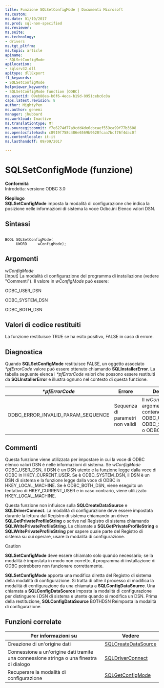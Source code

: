 ```yaml
---
title: Funzione SQLSetConfigMode | Documenti Microsoft
ms.custom: 
ms.date: 01/19/2017
ms.prod: sql-non-specified
ms.reviewer: 
ms.suite: 
ms.technology:
- drivers
ms.tgt_pltfrm: 
ms.topic: article
apiname:
- SQLSetConfigMode
apilocation:
- sqlsrv32.dll
apitype: dllExport
f1_keywords:
- SQLSetConfigMode
helpviewer_keywords:
- SQLSetConfigMode function [ODBC]
ms.assetid: 09eb88ea-b6f6-4eca-b19d-0951cebc6c0a
caps.latest.revision: 8
author: MightyPen
ms.author: genemi
manager: jhubbard
ms.workload: Inactive
ms.translationtype: MT
ms.sourcegitcommit: f7e6274d77a9cdd4de6cbcaef559ca99f77b3608
ms.openlocfilehash: c8919f758c486e6569b9620fcaa7bcf76f4dac0f
ms.contentlocale: it-it
ms.lasthandoff: 09/09/2017

---
```

# <a name="sqlsetconfigmode-function"></a>SQLSetConfigMode (funzione)
**Conformità**  
 Introdotta: versione ODBC 3.0  
  
 **Riepilogo**  
 **SQLSetConfigMode** imposta la modalità di configurazione che indica la posizione nelle informazioni di sistema la voce Odbc.ini Elenco valori DSN.  
  
## <a name="syntax"></a>Sintassi  
  
```  
  
BOOL SQLSetConfigMode(  
     UWORD     wConfigMode);  
```  
  
## <a name="arguments"></a>Argomenti  
 *wConfigMode*  
 [Input] La modalità di configurazione del programma di installazione (vedere "Commenti"). Il valore in *wConfigMode* può essere:  
  
 ODBC_USER_DSN  
  
 ODBC_SYSTEM_DSN  
  
 ODBC_BOTH_DSN  
  
## <a name="returns"></a>Valori di codice restituiti  
 La funzione restituisce TRUE se ha esito positivo, FALSE in caso di errore.  
  
## <a name="diagnostics"></a>Diagnostica  
 Quando **SQLSetConfigMode** restituisce FALSE, un oggetto associato  *\*pfErrorCode* valore può essere ottenuto chiamando **SQLInstallerError**. La tabella seguente elenca i  *\*pfErrorCode* valori che possono essere restituiti da **SQLInstallerError** e illustra ognuno nel contesto di questa funzione.  
  
|*\*pfErrorCode*|Errore|Description|  
|---------------------|-----------|-----------------|  
|ODBC_ERROR_INVALID_PARAM_SEQUENCE|Sequenza di parametri non validi|Il *wConfigMode* argomento non conteneva ODBC_USER_DSN, ODBC_SYSTEM_DSN o ODBC_BOTH_DSN.|  
  
## <a name="comments"></a>Commenti  
 Questa funzione viene utilizzata per impostare in cui la voce di ODBC elenco valori DSN è nelle informazioni di sistema. Se *wConfigMode* ODBC_USER_DSN, il DSN è un DSN utente e la funzione legge dalla voce di ODBC in HKEY_CURRENT_USER. Se è ODBC_SYSTEM_DSN, il DSN è un DSN di sistema e la funzione legge dalla voce di ODBC in HKEY_LOCAL_MACHINE. Se è ODBC_BOTH_DSN, viene eseguito un tentativo di HKEY_CURRENT_USER e in caso contrario, viene utilizzato HKEY_LOCAL_MACHINE.  
  
 Questa funzione non influisce sulla **SQLCreateDataSource** e **SQLDriverConnect**. La modalità di configurazione deve essere impostata durante la lettura dal Registro di sistema chiamando un driver **SQLGetPrivateProfileString** o scrive nel Registro di sistema chiamando **SQLWritePrivateProfileString**. Le chiamate a **SQLGetPrivateProfileString** e **SQLWritePrivateProfileString** per sapere quale parte del Registro di sistema su cui operare, usare la modalità di configurazione.  
  
> [!CAUTION]  
>  **SQLSetConfigMode** deve essere chiamato solo quando necessario; se la modalità è impostata in modo non corretto, il programma di installazione di ODBC potrebbero non funzionare correttamente.  
  
 **SQLSetConfigMode** apporta una modifica diretta del Registro di sistema della modalità di configurazione. Si tratta di oltre il processo di modifica la modalità di configurazione da una chiamata a **SQLConfigDataSource**. Una chiamata a **SQLConfigDataSource** imposta la modalità di configurazione per distinguere i DSN di sistema e utente quando si modifica un DSN. Prima della restituzione, **SQLConfigDataSource** BOTHDSN Reimposta la modalità di configurazione.  
  
## <a name="related-functions"></a>Funzioni correlate  
  
|Per informazioni su|Vedere|  
|---------------------------|---------|  
|Creazione di un'origine dati|[SQLCreateDataSource](../../../odbc/reference/syntax/sqlcreatedatasource-function.md)|  
|Connessione a un'origine dati tramite una connessione stringa o una finestra di dialogo|[SQLDriverConnect](../../../odbc/reference/syntax/sqldriverconnect-function.md)|  
|Recuperare la modalità di configurazione|[SQLGetConfigMode](../../../odbc/reference/syntax/sqlgetconfigmode-function.md)|

